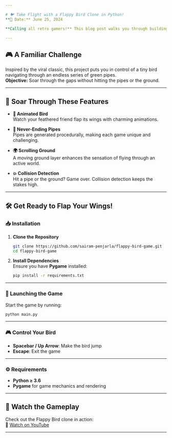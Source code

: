 ```yaml
---

# 🐦 Take Flight with a Flappy Bird Clone in Python!  
**📅 Date:** June 25, 2024  

**Calling all retro gamers!** This blog post walks you through building your very own **Flappy Bird clone** using Python’s Pygame library. It’s time to test your reflexes and see just how far you can flap!

---
```


## 🎮 A Familiar Challenge

Inspired by the viral classic, this project puts you in control of a tiny bird navigating through an endless series of green pipes.  
**Objective:** Soar through the gaps without hitting the pipes or the ground.

---

## 🌟 Soar Through These Features

- **🐤 Animated Bird**  
  Watch your feathered friend flap its wings with charming animations.

- **🌿 Never-Ending Pipes**  
  Pipes are generated procedurally, making each game unique and challenging.

- **🌍 Scrolling Ground**  
  A moving ground layer enhances the sensation of flying through an active world.

- **💥 Collision Detection**  
  Hit a pipe or the ground? Game over. Collision detection keeps the stakes high.

---

## 🛠️ Get Ready to Flap Your Wings!

### 📥 Installation

1. **Clone the Repository**  
   ```bash
   git clone https://github.com/sairam-penjarla/flappy-bird-game.git
   cd flappy-bird-game
   ```

2. **Install Dependencies**  
   Ensure you have **Pygame** installed:  
   ```bash
   pip install -r requirements.txt
   ```

---

### 🚀 Launching the Game

Start the game by running:  
```bash
python main.py
```

---

### 🎮 Control Your Bird

- **Spacebar / Up Arrow**: Make the bird jump  
- **Escape**: Exit the game

---

### ⚙️ Requirements

- **Python ≥ 3.6**  
- **Pygame** for game mechanics and rendering

---

## 🎥 Watch the Gameplay

Check out the Flappy Bird clone in action:  
🔗 [Watch on YouTube](https://www.youtube.com/watch?v=O05BMIVmSFY)

---